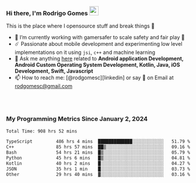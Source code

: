 
### Hi there, I'm Rodrigo Gomes <img src="https://media.giphy.com/media/hvRJCLFzcasrR4ia7z/giphy.gif" width="25px">
This is the place where I opensource stuff and break things 🤣
- 🔭 I’m currently working with gamersafer to scale safety and fair play 💜
- ☄️ Passionate about mobile development and experimenting low level implementations on it using `jsi`, `c++` and machine learning
- 💬 Ask me anything [here](https://github.com/rodgomesc/rodgomesc/issues) related to <b>Android application Development, Android Custom Operating System Development, Kotlin, Java, iOS Development, Swift, Javascript</b>
- 📫 How to reach me: [@rodgomesc][linkedin] or say 👋 on Email at [rodgomesc@gmail.com](mailto:rodgomesc@gmail.com)


<br/>

<!-- 
<picture>
  <img src="/github-metrics.svg" alt="Metrics">
</picture>
-->

</br>

### My Programming Metrics Since January 2, 2024 


<!--START_SECTION:waka-->

```txt
Total Time: 908 hrs 52 mins

TypeScript         486 hrs 4 mins  █████████████░░░░░░░░░░░░   51.79 %
C++                85 hrs 57 mins  ██▒░░░░░░░░░░░░░░░░░░░░░░   09.16 %
Bash               54 hrs 21 mins  █▒░░░░░░░░░░░░░░░░░░░░░░░   05.79 %
Python             45 hrs 6 mins   █▒░░░░░░░░░░░░░░░░░░░░░░░   04.81 %
Kotlin             40 hrs 2 mins   █░░░░░░░░░░░░░░░░░░░░░░░░   04.27 %
JSON               35 hrs 1 min    █░░░░░░░░░░░░░░░░░░░░░░░░   03.73 %
Other              29 hrs 40 mins  ▓░░░░░░░░░░░░░░░░░░░░░░░░   03.16 %
```

<!--END_SECTION:waka-->
